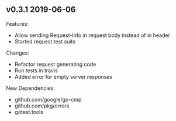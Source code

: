 ## v0.3.1 2019-06-06
Features:
*  Allow sending Request-Info in request body instead of in header
*  Started request test suite

Changes:
*  Refactor request generating code
*  Run tests in travis
*  Added error for empty server responses

New Dependencies:
* github.com/google/go-cmp
* github.com/pkg/errors
* gotest.tools

